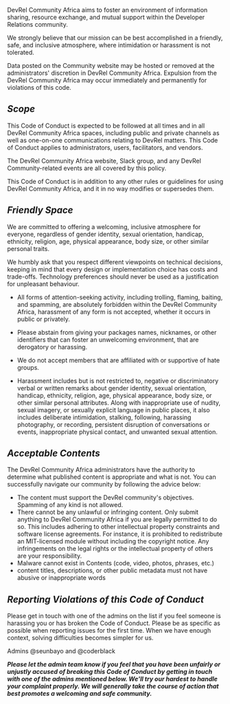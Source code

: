 
DevRel Community Africa aims to foster an environment of information sharing, resource exchange, and mutual support within the Developer Relations community.

We strongly believe that our mission can be best accomplished in a friendly, safe, and inclusive atmosphere, where intimidation or harassment is not tolerated.

Data posted on the Community website may be hosted or removed at the administrators' discretion in DevRel Community Africa.
Expulsion from the DevRel Community Africa may occur immediately and permanently for violations of this code.

## *Scope*

This Code of Conduct is expected to be followed at all times and in all DevRel Community Africa spaces, including public and private channels as well as one-on-one communications relating to DevRel matters. This Code of Conduct applies to administrators, users, facilitators, and vendors.

The DevRel Community Africa website, Slack group, and any DevRel Community-related events are all covered by this policy.

This Code of Conduct is in addition to any other rules or guidelines for using DevRel Community Africa, and it in no way modifies or supersedes them.

## *Friendly Space*
We are committed to offering a welcoming, inclusive atmosphere for everyone, regardless of gender identity, sexual orientation, handicap, ethnicity, religion, age, physical appearance, body size, or other similar personal traits.

We humbly ask that you respect different viewpoints on technical decisions, keeping in mind that every design or implementation choice has costs and trade-offs. Technology preferences should never be used as a justification for unpleasant behaviour.

- All forms of attention-seeking activity, including trolling, flaming, baiting, and spamming, are absolutely forbidden within the DevRel Community Africa, harassment of any form is not accepted, whether it occurs in public or privately.

- Please abstain from giving your packages names, nicknames, or other identifiers that can foster an unwelcoming environment, that are derogatory or harassing.

- We do not accept members that are affiliated with or supportive of hate groups.

- Harassment includes but is not restricted to, negative or discriminatory verbal or written remarks about gender identity, sexual orientation, handicap, ethnicity, religion, age, physical appearance, body size, or other similar personal attributes. Along with inappropriate use of nudity, sexual imagery, or sexually explicit language in public places, it also includes deliberate intimidation, stalking, following, harassing photography, or recording, persistent disruption of conversations or events, inappropriate physical contact, and unwanted sexual attention.

## *Acceptable Contents*

The DevRel Community Africa administrators have the authority to determine what published content is appropriate and what is not. You can successfully navigate our community by following the advice below:

- The content must support the DevRel community's objectives. Spamming of any kind is not allowed.
- There cannot be any unlawful or infringing content. Only submit anything to DevRel Community Africa if you are legally permitted to do so. This includes adhering to other intellectual property constraints and software license agreements. For instance, it is prohibited to redistribute an MIT-licensed module without including the copyright notice. Any infringements on the legal rights or the intellectual property of others are your responsibility.
- Malware cannot exist in Contents (code, video, photos, phrases, etc.)
- content titles, descriptions, or other public metadata must not have abusive or inappropriate words

## *Reporting Violations of this Code of Conduct*
Please get in touch with one of the admins on the list if you feel someone is harassing you or has broken the Code of Conduct. Please be as specific as possible when reporting issues for the first time. When we have enough context, solving difficulties becomes simpler for us.

Admins @seunbayo and @coderblack

**_Please let the admin team know if you feel that you have been unfairly or unjustly accused of breaking this Code of Conduct by getting in touch with one of the admins mentioned below. We'll try our hardest to handle your complaint properly. We will generally take the course of action that best promotes a welcoming and safe community._**
